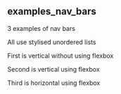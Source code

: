 ## examples_nav_bars
3 examples of nav bars

All use stylised unordered lists

First is vertical without using flexbox

Second is vertical using flexbox

Third is horizontal using flexbox
